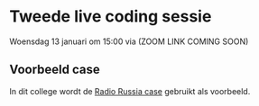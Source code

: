 # Tweede live coding sessie

Woensdag 13 januari om 15:00 via (ZOOM LINK COMING SOON)

## Voorbeeld case
In dit college wordt de [Radio Russia case](/cases/radio-russia) gebruikt als voorbeeld.